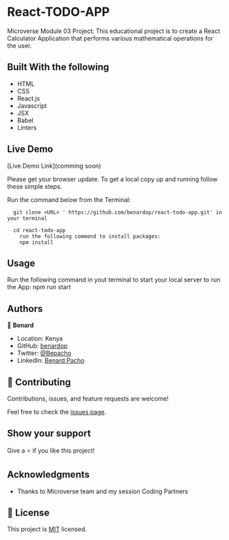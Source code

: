 # React-TODO-APP
Microverse Module 03 Project: This educational project is to create a React Calculator Application that performs various mathematical operations for the user.
 
## Built With the following

- HTML
- CSS
- React.js
- Javascript
- JSX
- Babel
- Linters

## Live Demo
[Live Demo Link](comming soon)


Please get your browser update.
To get a local copy up and running follow these simple steps.

Run the command below from the Terminal:

      git clone <URL> ' https://github.com/benardop/react-todo-app.git' in your terminal

	  cd react-todo-app
        run the following commend to install packages:
        npm install

## Usage
Run the following command in yout terminal to start your local server to run the App:
npm run start

## Authors

👤 **Benard**

- Location: Kenya
- GitHub: [benardop](https://github.com/benardop/)
- Twitter: [@Bepacho](https://twitter.com/Bepacho)
- LinkedIn: [Benard Pacho](https://www.linkedin.com/in/ochieng-benard-8264b815/)

## 🤝 Contributing

Contributions, issues, and feature requests are welcome!

Feel free to check the [issues page](https://github.com/benardop/react-todo-app/issues).

## Show your support

Give a ⭐ if you like this project!

## Acknowledgments

- Thanks to Microverse team and my session Coding Partners

## 📝 License

This project is [MIT](./MIT.md) licensed.
